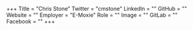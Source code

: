 +++
Title = "Chris Stone"
Twitter = "cmstone"
LinkedIn = ""
GitHub = ""
Website = ""
Employer = "E-Moxie"
Role = ""
Image = ""
GitLab = ""
Facebook = ""
+++
